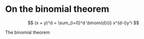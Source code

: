 # On the binomial theorem

$$ (x + y)^d = \sum_{i=0}^d  \binom{d}{i} x^{d-i}y^i $$

The binomial theorem
